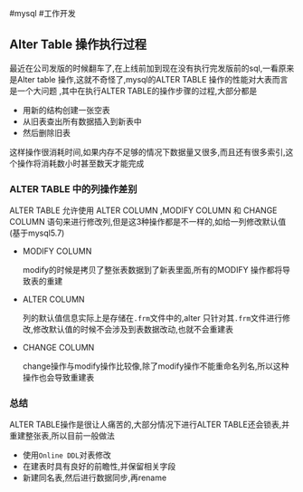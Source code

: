 #mysql #工作开发

## Alter Table 操作执行过程

最近在公司发版的时候翻车了,在上线前加到现在没有执行完发版前的sql,一看原来是Alter table 操作,这就不奇怪了,mysql的ALTER TABLE 操作的性能对大表而言是一个大问题
,其中在执行ALTER TABLE的操作步骤的过程,大部分都是

   * 用新的结构创建一张空表
   * 从旧表查出所有数据插入到新表中
   * 然后删除旧表

这样操作很消耗时间,如果内存不足够的情况下数据量又很多,而且还有很多索引,这个操作将消耗数小时甚至数天才能完成

### ALTER TABLE 中的列操作差别

ALTER TABLE 允许使用 ALTER COLUMN ,MODIFY COLUMN 和 CHANGE COLUMN 语句来进行修改列,但是这3种操作都是不一样的,如给一列修改默认值(基于mysql5.7)

* MODIFY COLUMN
  
  modify的时候是拷贝了整张表数据到了新表里面,所有的MODIFY 操作都将导致表的重建
  
* ALTER COLUMN  

  列的默认值信息实际上是存储在`.frm`文件中的,alter 只针对其`.frm`文件进行修改,修改默认值的时候不会涉及到表数据改动,也就不会重建表

* CHANGE COLUMN
  
  change操作与modify操作比较像,除了modify操作不能重命名列名,所以这种操作也会导致重建表
  
### 总结

ALTER TABLE操作是很让人痛苦的,大部分情况下进行ALTER TABLE还会锁表,并重建整张表,所以目前一般做法

* 使用`Online DDL`对表修改
* 在建表时具有良好的前瞻性,并保留相关字段
* 新建同名表,然后进行数据同步,再rename
